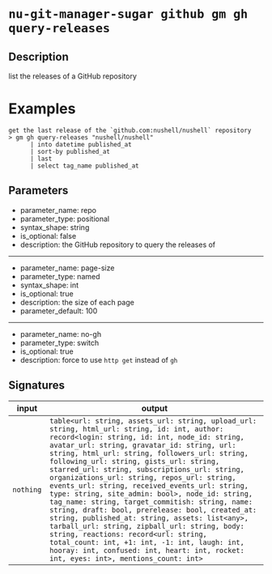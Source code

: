 # `nu-git-manager-sugar github gm gh query-releases`
## Description
list the releases of a GitHub repository

# Examples
    get the last release of the `github.com:nushell/nushell` repository
    > gm gh query-releases "nushell/nushell"
          | into datetime published_at
          | sort-by published_at
          | last
          | select tag_name published_at

## Parameters
- parameter_name: repo
- parameter_type: positional
- syntax_shape: string
- is_optional: false
- description: the GitHub repository to query the releases of
---
- parameter_name: page-size
- parameter_type: named
- syntax_shape: int
- is_optional: true
- description: the size of each page
- parameter_default: 100
---
- parameter_name: no-gh
- parameter_type: switch
- is_optional: true
- description: force to use `http get` instead of `gh`

## Signatures
| input     | output                                                                                                                                                                                                                                                                                                                                                                                                                                                                                                                                                                                                                                                                                                                                                                                                                                                                       |
| --------- | ---------------------------------------------------------------------------------------------------------------------------------------------------------------------------------------------------------------------------------------------------------------------------------------------------------------------------------------------------------------------------------------------------------------------------------------------------------------------------------------------------------------------------------------------------------------------------------------------------------------------------------------------------------------------------------------------------------------------------------------------------------------------------------------------------------------------------------------------------------------------------- |
| `nothing` | `table<url: string, assets_url: string, upload_url: string, html_url: string, id: int, author: record<login: string, id: int, node_id: string, avatar_url: string, gravatar_id: string, url: string, html_url: string, followers_url: string, following_url: string, gists_url: string, starred_url: string, subscriptions_url: string, organizations_url: string, repos_url: string, events_url: string, received_events_url: string, type: string, site_admin: bool>, node_id: string, tag_name: string, target_commitish: string, name: string, draft: bool, prerelease: bool, created_at: string, published_at: string, assets: list<any>, tarball_url: string, zipball_url: string, body: string, reactions: record<url: string, total_count: int, +1: int, -1: int, laugh: int, hooray: int, confused: int, heart: int, rocket: int, eyes: int>, mentions_count: int>` |
